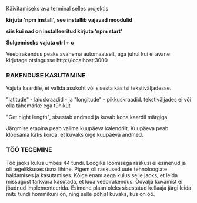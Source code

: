 Käivitamiseks ava terminal selles projektis

**kirjuta 'npm install', see installib vajavad moodulid**

**siis kui nad on installeeritud kirjuta 'npm start'**

**Sulgemiseks vajuta ctrl + c**

Veebirakendus peaks avanema automaatselt, aga juhul kui ei avane
kirjutage otsingusse http://localhost:3000

### RAKENDUSE KASUTAMINE

Vajuta kaardile, et valida asukoht või sisesta käsitsi tekstiväljadesse.

"latitude" - laiuskraadid - ja "longitude" - pikkuskraadid. 
tekstiväljades ei või olla tähemärke ega tühikut

"Get night length", sisestab andmed ja kuvab koha kaardil märgiga

Järgmise etapina peab valima kuupäeva kalendrilt. Kuupäeva peab klõpsama
kaks korda, et kuvaks õige kuupäeva andmed.

### TÖÖ TEGEMINE
Töö jaoks kulus umbes 44 tundi. Loogika loomisega raskusi ei esinenud ja oli
tegelikkuses üsna lihtne. Pigem oli raskused uute tehnoloogiate haldamises ja
kasutamises. Kõige enam aega kulus selle jaoks, et leida missugust tarkvara
kasutada, et luua veebirakendus. Öövälja kuvamist ei jõudnud implementeerida.
Esimene plaan oleks sisestatud kellaaja järgi leida mitu tundi hommikuni on,
ning selle põhjal kuvaks, kus on öö.
